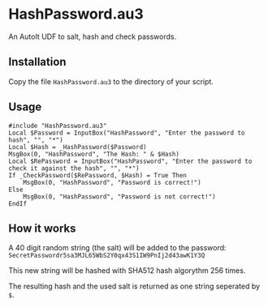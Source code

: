 HashPassword.au3================An AutoIt UDF to salt, hash and check passwords.Installation------------Copy the file `HashPassword.au3` to the directory of your script.Usage-----    #include "HashPassword.au3"    Local $Password = InputBox("HashPassword", "Enter the password to hash", "", "*")    Local $Hash = _HashPassword($Password)    MsgBox(0, "HashPassword", "The Hash: " & $Hash)    Local $RePassword = InputBox("HashPassword", "Enter the password to check it against the hash", "", "*")    If _CheckPassword($RePassword, $Hash) = True Then        MsgBox(0, "HashPassword", "Password is correct!")    Else        MsgBox(0, "HashPassword", "Password is not correct!")    EndIfHow it works------------A 40 digit random string (the salt) will be added to the password: `SecretPasswordr5sa3MJL65WbS2Y0qx43S1IW9PnIj2d43awK1Y3Q`This new string will be hashed with SHA512 hash algorythm 256 times.The resulting hash and the used salt is returned as one string seperated by `$`.